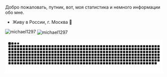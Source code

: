 Добро пожаловать, путник, вот, моя статистика и немного информации обо мне.

- Живу в России, г. Москва 🌴


<!---
<p align="left"> <a href="https://github.com/ryo-ma/github-profile-trophy"><img src="https://github-profile-trophy.vercel.app/?username=michael1297" alt="michael1297" /></a> </p>
-->

<p><img align="left" src="https://github-readme-stats.vercel.app/api/top-langs?username=michael1297&show_icons=true&locale=en&layout=compact" alt="michael1297" /></p>

<p>&nbsp;<img align="center" src="https://github-readme-stats.vercel.app/api?username=michael1297&show_icons=true&locale=en" alt="michael1297" /></p>

![Snake Chart](https://raw.githubusercontent.com/michael1297/michael1297/output/github-contribution-grid-snake.svg)


<!--
**Michael1297/Michael1297** is a ✨ _special_ ✨ repository because its `README.md` (this file) appears on your GitHub profile.

Here are some ideas to get you started:

- 🔭 I’m currently working on ...
- 🌱 I’m currently learning ...
- 👯 I’m looking to collaborate on ...
- 🤔 I’m looking for help with ...
- 💬 Ask me about ...
- 📫 How to reach me: ...
- 😄 Pronouns: ...
- ⚡ Fun fact: ...
-->
